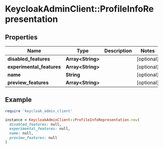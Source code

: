 # KeycloakAdminClient::ProfileInfoRepresentation

## Properties

| Name | Type | Description | Notes |
| ---- | ---- | ----------- | ----- |
| **disabled_features** | **Array&lt;String&gt;** |  | [optional] |
| **experimental_features** | **Array&lt;String&gt;** |  | [optional] |
| **name** | **String** |  | [optional] |
| **preview_features** | **Array&lt;String&gt;** |  | [optional] |

## Example

```ruby
require 'keycloak_admin_client'

instance = KeycloakAdminClient::ProfileInfoRepresentation.new(
  disabled_features: null,
  experimental_features: null,
  name: null,
  preview_features: null
)
```

